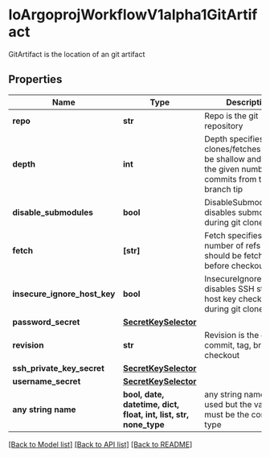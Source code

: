 # IoArgoprojWorkflowV1alpha1GitArtifact

GitArtifact is the location of an git artifact

## Properties
Name | Type | Description | Notes
------------ | ------------- | ------------- | -------------
**repo** | **str** | Repo is the git repository | 
**depth** | **int** | Depth specifies clones/fetches should be shallow and include the given number of commits from the branch tip | [optional] 
**disable_submodules** | **bool** | DisableSubmodules disables submodules during git clone | [optional] 
**fetch** | **[str]** | Fetch specifies a number of refs that should be fetched before checkout | [optional] 
**insecure_ignore_host_key** | **bool** | InsecureIgnoreHostKey disables SSH strict host key checking during git clone | [optional] 
**password_secret** | [**SecretKeySelector**](SecretKeySelector.md) |  | [optional] 
**revision** | **str** | Revision is the git commit, tag, branch to checkout | [optional] 
**ssh_private_key_secret** | [**SecretKeySelector**](SecretKeySelector.md) |  | [optional] 
**username_secret** | [**SecretKeySelector**](SecretKeySelector.md) |  | [optional] 
**any string name** | **bool, date, datetime, dict, float, int, list, str, none_type** | any string name can be used but the value must be the correct type | [optional]

[[Back to Model list]](../README.md#documentation-for-models) [[Back to API list]](../README.md#documentation-for-api-endpoints) [[Back to README]](../README.md)


